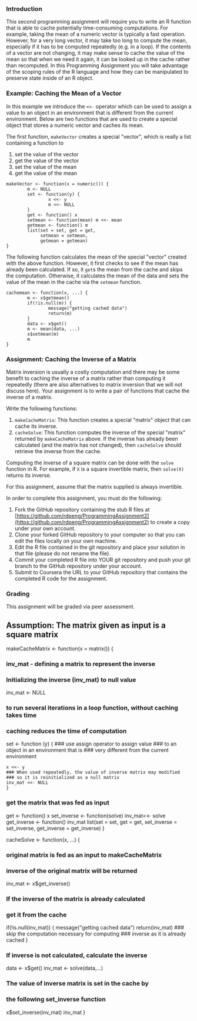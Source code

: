 ### Introduction

This second programming assignment will require you to write an R
function that is able to cache potentially time-consuming computations.
For example, taking the mean of a numeric vector is typically a fast
operation. However, for a very long vector, it may take too long to
compute the mean, especially if it has to be computed repeatedly (e.g.
in a loop). If the contents of a vector are not changing, it may make
sense to cache the value of the mean so that when we need it again, it
can be looked up in the cache rather than recomputed. In this
Programming Assignment you will take advantage of the scoping rules of
the R language and how they can be manipulated to preserve state inside
of an R object.

### Example: Caching the Mean of a Vector

In this example we introduce the `<<-` operator which can be used to
assign a value to an object in an environment that is different from the
current environment. Below are two functions that are used to create a
special object that stores a numeric vector and caches its mean.

The first function, `makeVector` creates a special "vector", which is
really a list containing a function to

1.  set the value of the vector
2.  get the value of the vector
3.  set the value of the mean
4.  get the value of the mean

<!-- -->

    makeVector <- function(x = numeric()) {
            m <- NULL
            set <- function(y) {
                    x <<- y
                    m <<- NULL
            }
            get <- function() x
            setmean <- function(mean) m <<- mean
            getmean <- function() m
            list(set = set, get = get,
                 setmean = setmean,
                 getmean = getmean)
    }

The following function calculates the mean of the special "vector"
created with the above function. However, it first checks to see if the
mean has already been calculated. If so, it `get`s the mean from the
cache and skips the computation. Otherwise, it calculates the mean of
the data and sets the value of the mean in the cache via the `setmean`
function.

    cachemean <- function(x, ...) {
            m <- x$getmean()
            if(!is.null(m)) {
                    message("getting cached data")
                    return(m)
            }
            data <- x$get()
            m <- mean(data, ...)
            x$setmean(m)
            m
    }

### Assignment: Caching the Inverse of a Matrix

Matrix inversion is usually a costly computation and there may be some
benefit to caching the inverse of a matrix rather than computing it
repeatedly (there are also alternatives to matrix inversion that we will
not discuss here). Your assignment is to write a pair of functions that
cache the inverse of a matrix.

Write the following functions:

1.  `makeCacheMatrix`: This function creates a special "matrix" object
    that can cache its inverse.
2.  `cacheSolve`: This function computes the inverse of the special
    "matrix" returned by `makeCacheMatrix` above. If the inverse has
    already been calculated (and the matrix has not changed), then
    `cacheSolve` should retrieve the inverse from the cache.

Computing the inverse of a square matrix can be done with the `solve`
function in R. For example, if `X` is a square invertible matrix, then
`solve(X)` returns its inverse.

For this assignment, assume that the matrix supplied is always
invertible.

In order to complete this assignment, you must do the following:

1.  Fork the GitHub repository containing the stub R files at
    [https://github.com/rdpeng/ProgrammingAssignment2](https://github.com/rdpeng/ProgrammingAssignment2)
    to create a copy under your own account.
2.  Clone your forked GitHub repository to your computer so that you can
    edit the files locally on your own machine.
3.  Edit the R file contained in the git repository and place your
    solution in that file (please do not rename the file).
4.  Commit your completed R file into YOUR git repository and push your
    git branch to the GitHub repository under your account.
5.  Submit to Coursera the URL to your GitHub repository that contains
    the completed R code for the assignment.

### Grading

This assignment will be graded via peer assessment.


## Assumption: The matrix given as input is a square matrix
makeCacheMatrix <- function(x = matrix()) {
  ### inv_mat - defining a matrix to represent the inverse
  ### Initializing the inverse (inv_mat) to null value
  inv_mat <- NULL
  ### to run several iterations in a loop function, without caching takes time
  ### caching reduces the time of computation
  set <- function (y) {
    ### use assign operator to assign value 
    ### to an object in an environment that is
    ### very different from the current environment
    
    x <<- y 
    ### When used repeatedly, the value of inverse matrix may modified
    ### so it is reinitialized as a null matrix
    inv_mat <<- NULL
    }
  ### get the matrix that was fed as input
  get <- function() x 
  set_inverse <- function(solve) inv_mat<<- solve
  get_inverse <- function() inv_mat
  list(set = set, get = get, set_inverse = set_inverse, get_inverse = get_inverse)
}


cacheSolve <- function(x, ...) {
  ### original matrix is fed as an input to makeCacheMatrix
  ### inverse of the original matrix will be returned
  inv_mat <- x$get_inverse()
  ### If the inverse of the matrix is already calculated
  ### get it from the cache
  if(!is.null(inv_mat)) {
    message("getting cached data")
    return(inv_mat)
    ### skip the computation necessary for computing 
    ### inverse as it is already cached
  }
  ### If inverse is not calculated, calculate the inverse
  data <- x$get()
  inv_mat <- solve(data,...)
  ### The value of inverse matrix is set in the cache by
  ### the following set_inverse function
  x$set_inverse(inv_mat)
  inv_mat
}
